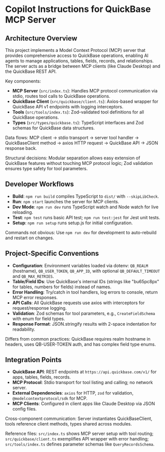 # Copilot Instructions for QuickBase MCP Server

## Architecture Overview

This project implements a Model Context Protocol (MCP) server that provides comprehensive access to QuickBase operations, enabling AI agents to manage applications, tables, fields, records, and relationships. The server acts as a bridge between MCP clients (like Claude Desktop) and the QuickBase REST API.

Key components:
- **MCP Server** (`src/index.ts`): Handles MCP protocol communication via stdio, routes tool calls to QuickBase operations.
- **QuickBase Client** (`src/quickbase/client.ts`): Axios-based wrapper for QuickBase API v1 endpoints with logging interceptors.
- **Tools** (`src/tools/index.ts`): Zod-validated tool definitions for all QuickBase operations.
- **Types** (`src/types/quickbase.ts`): TypeScript interfaces and Zod schemas for QuickBase data structures.

Data flows: MCP client → stdio transport → server tool handler → QuickBaseClient method → axios HTTP request → QuickBase API → JSON response back.

Structural decisions: Modular separation allows easy extension of QuickBase features without touching MCP protocol logic; Zod validation ensures type safety for tool parameters.

## Developer Workflows

- **Build**: `npm run build` compiles TypeScript to `dist/` with `--skipLibCheck`.
- **Run**: `npm start` launches the server for MCP clients.
- **Dev Mode**: `npm run dev` runs TypeScript watch and Node watch for live reloading.
- **Test**: `npm test` runs basic API test; `npm run test:jest` for Jest unit tests.
- **Setup**: `npm run setup` runs setup.js for initial configuration.

Commands not obvious: Use `npm run dev` for development to auto-rebuild and restart on changes.

## Project-Specific Conventions

- **Configuration**: Environment variables loaded via dotenv: `QB_REALM` (hostname), `QB_USER_TOKEN`, `QB_APP_ID`, with optional `QB_DEFAULT_TIMEOUT` and `QB_MAX_RETRIES`.
- **Table/Field IDs**: Use QuickBase's internal IDs (strings like "bu65pc8px" for tables, numbers for fields) instead of names.
- **Error Handling**: Try/catch in tool handlers, log errors to console, return MCP error responses.
- **API Calls**: All QuickBase requests use axios with interceptors for request/response logging.
- **Validation**: Zod schemas for tool parameters, e.g., `CreateFieldSchema` with enum for field types.
- **Response Format**: JSON.stringify results with 2-space indentation for readability.

Differs from common practices: QuickBase requires realm hostname in headers, uses QB-USER-TOKEN auth, and has complex field type enums.

## Integration Points

- **QuickBase API**: REST endpoints at `https://api.quickbase.com/v1/` for apps, tables, fields, records.
- **MCP Protocol**: Stdio transport for tool listing and calling; no network server.
- **External Dependencies**: `axios` for HTTP, `zod` for validation, `@modelcontextprotocol/sdk` for MCP.
- **MCP Clients**: Configured in client apps like Claude Desktop via JSON config files.

Cross-component communication: Server instantiates QuickBaseClient, tools reference client methods, types shared across modules.

Reference files: `src/index.ts` shows MCP server setup with tool routing; `src/quickbase/client.ts` exemplifies API wrapper with error handling; `src/tools/index.ts` defines parameter schemas like `QueryRecordsSchema`.